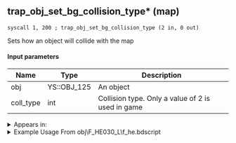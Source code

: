 ## trap_obj_set_bg_collision_type* (map)

`syscall 1, 200 ; trap_obj_set_bg_collision_type (2 in, 0 out)`

Sets how an object will collide with the map

#### Input parameters
| Name | Type | Description
|------|------|------------
| obj   | YS::OBJ_125   | An object
| coll_type   | int   | Collision type. Only a value of 2 is used in game




<details>
	<summary>Appears in:</summary>
| filename | Entity (obj)
|----------|-------------
| obj\F_HE030_L\f_he.bdscript       | ((F) Phil minigame L (HE))          
| obj\F_HE030_L_FREE\f_he.bdscript       | ((F) Phil minigame L (FREE) (HE))          
| obj\F_HE030_S\f_he.bdscript       | ((F) Phil minigame S (HE))          
| obj\F_HE030_S_FREE\f_he.bdscript       | ((F) Phil minigame S (FREE) (HE))          
| obj\F_WI400\f_wi.bdscript       | ((F) Box (Pete throws) (WI))          
| obj\F_WI410\f_wi.bdscript       | ((F) Barrel (Pete throws) (WI))          
| obj\F_WI420\f_wi.bdscript       | ((F) Bowl (Pete throws) (WI))          

</details>

<details>
	<summary>Example Usage From obj\F_HE030_L\f_he.bdscript</summary>
```plaintext
L2612:
 popToSp 0
 pushFromFSp 0
 syscall 1, 74 ; trap_obj_idle (1 in, 0 out)
 pushFromFSp 0
 pushImm 3
 syscall 1, 70 ; trap_obj_set_flag (2 in, 0 out)
 pushFromFSp 0
 pushImm 5
 syscall 1, 70 ; trap_obj_set_flag (2 in, 0 out)
 pushImm 75
 pushImm 0
 syscall 1, 41 ; trap_signal_call (2 in, 0 out)
 pushFromFSp 0
 pushImm 2
 syscall 1, 200 ; trap_obj_set_bg_collision_type (2 in, 0 out)
 ret
```
</details>

